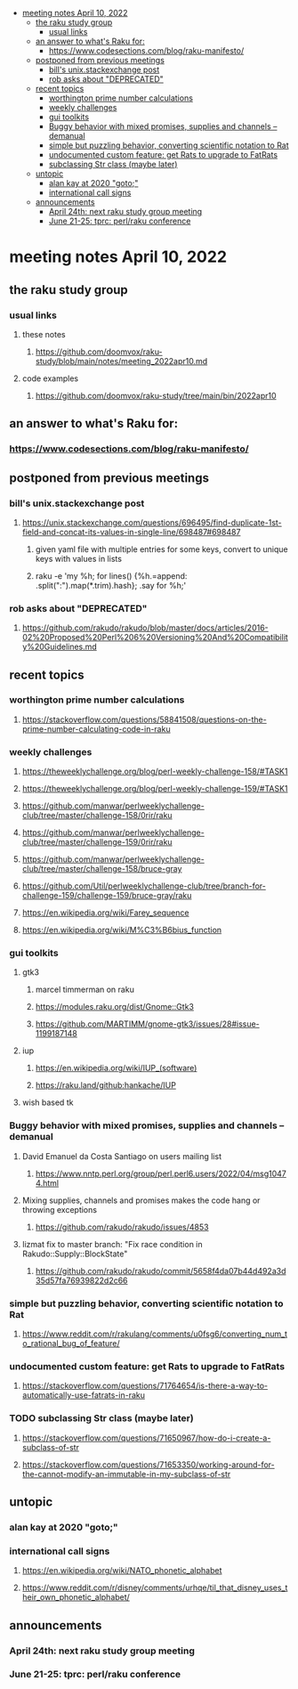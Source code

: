 - [meeting notes April 10, 2022](#orge8e27a0)
  - [the raku study group](#org2f41f28)
    - [usual links](#org9291dd5)
  - [an answer to what's Raku for:](#org436bc91)
    - [<https://www.codesections.com/blog/raku-manifesto/>](#org639772f)
  - [postponed from previous meetings](#org7146f08)
    - [bill's unix.stackexchange post](#org5a7a4f1)
    - [rob asks about "DEPRECATED"](#org8f8c9c3)
  - [recent topics](#org90ff651)
    - [worthington prime number calculations](#orgc31e6f0)
    - [weekly challenges](#org4d66cc9)
    - [gui toolkits](#org9139b51)
    - [Buggy behavior with mixed promises, supplies and channels &#x2013; demanual](#org2a0f945)
    - [simple but puzzling behavior, converting scientific notation to Rat](#orgb311e09)
    - [undocumented custom feature: get Rats to upgrade to FatRats](#org9d8c261)
    - [subclassing Str class (maybe later)](#orgd25b06c)
  - [untopic](#orga586e0d)
    - [alan kay at 2020 "goto;"](#orgb7f70a4)
    - [international call signs](#orgffb622b)
  - [announcements](#orga1862ae)
    - [April 24th: next raku study group meeting](#orge4ec2db)
    - [June 21-25: tprc: perl/raku conference](#orgb9e5b95)


<a id="orge8e27a0"></a>

# meeting notes April 10, 2022


<a id="org2f41f28"></a>

## the raku study group


<a id="org9291dd5"></a>

### usual links

1.  these notes

    1.  <https://github.com/doomvox/raku-study/blob/main/notes/meeting_2022apr10.md>

2.  code examples

    1.  <https://github.com/doomvox/raku-study/tree/main/bin/2022apr10>


<a id="org436bc91"></a>

## an answer to what's Raku for:


<a id="org639772f"></a>

### <https://www.codesections.com/blog/raku-manifesto/>


<a id="org7146f08"></a>

## postponed from previous meetings


<a id="org5a7a4f1"></a>

### bill's unix.stackexchange post

1.  <https://unix.stackexchange.com/questions/696495/find-duplicate-1st-field-and-concat-its-values-in-single-line/698487#698487>

    1.  given yaml file with multiple entries for some keys, convert to unique keys with values in lists
    
    2.  raku -e 'my %h; for lines() {%h.=append: .split(":").map(\*.trim).hash}; .say for %h;'


<a id="org8f8c9c3"></a>

### rob asks about "DEPRECATED"

1.  <https://github.com/rakudo/rakudo/blob/master/docs/articles/2016-02%20Proposed%20Perl%206%20Versioning%20And%20Compatibility%20Guidelines.md>


<a id="org90ff651"></a>

## recent topics


<a id="orgc31e6f0"></a>

### worthington prime number calculations

1.  <https://stackoverflow.com/questions/58841508/questions-on-the-prime-number-calculating-code-in-raku>


<a id="org4d66cc9"></a>

### weekly challenges

1.  <https://theweeklychallenge.org/blog/perl-weekly-challenge-158/#TASK1>

2.  <https://theweeklychallenge.org/blog/perl-weekly-challenge-159/#TASK1>

3.  <https://github.com/manwar/perlweeklychallenge-club/tree/master/challenge-158/0rir/raku>

4.  <https://github.com/manwar/perlweeklychallenge-club/tree/master/challenge-159/0rir/raku>

5.  <https://github.com/manwar/perlweeklychallenge-club/tree/master/challenge-158/bruce-gray>

6.  <https://github.com/Util/perlweeklychallenge-club/tree/branch-for-challenge-159/challenge-159/bruce-gray/raku>

7.  <https://en.wikipedia.org/wiki/Farey_sequence>

8.  <https://en.wikipedia.org/wiki/M%C3%B6bius_function>


<a id="org9139b51"></a>

### gui toolkits

1.  gtk3

    1.  marcel timmerman on raku
    
    2.  <https://modules.raku.org/dist/Gnome::Gtk3>
    
    3.  <https://github.com/MARTIMM/gnome-gtk3/issues/28#issue-1199187148>

2.  iup

    1.  <https://en.wikipedia.org/wiki/IUP_(software)>
    
    2.  <https://raku.land/github:hankache/IUP>

3.  wish based tk


<a id="org2a0f945"></a>

### Buggy behavior with mixed promises, supplies and channels &#x2013; demanual

1.  David Emanuel da Costa Santiago on users mailing list

    1.  <https://www.nntp.perl.org/group/perl.perl6.users/2022/04/msg10474.html>

2.  Mixing supplies, channels and promises makes the code hang or throwing exceptions

    1.  <https://github.com/rakudo/rakudo/issues/4853>

3.  lizmat fix to master branch: "Fix race condition in Rakudo::Supply::BlockState"

    1.  <https://github.com/rakudo/rakudo/commit/5658f4da07b44d492a3d35d57fa76939822d2c66>


<a id="orgb311e09"></a>

### simple but puzzling behavior, converting scientific notation to Rat

1.  <https://www.reddit.com/r/rakulang/comments/u0fsg6/converting_num_to_rational_bug_of_feature/>


<a id="org9d8c261"></a>

### undocumented custom feature: get Rats to upgrade to FatRats

1.  <https://stackoverflow.com/questions/71764654/is-there-a-way-to-automatically-use-fatrats-in-raku>


<a id="orgd25b06c"></a>

### TODO subclassing Str class (maybe later)

1.  <https://stackoverflow.com/questions/71650967/how-do-i-create-a-subclass-of-str>

2.  <https://stackoverflow.com/questions/71653350/working-around-for-the-cannot-modify-an-immutable-in-my-subclass-of-str>


<a id="orga586e0d"></a>

## untopic


<a id="orgb7f70a4"></a>

### alan kay at 2020 "goto;"


<a id="orgffb622b"></a>

### international call signs

1.  <https://en.wikipedia.org/wiki/NATO_phonetic_alphabet>

2.  <https://www.reddit.com/r/disney/comments/urhqe/til_that_disney_uses_their_own_phonetic_alphabet/>


<a id="orga1862ae"></a>

## announcements


<a id="orge4ec2db"></a>

### April 24th: next raku study group meeting


<a id="orgb9e5b95"></a>

### June 21-25: tprc: perl/raku conference
